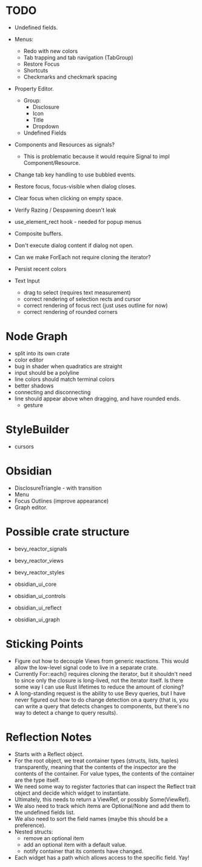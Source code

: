 # TODO

- Undefined fields.
- Menus:
  - Redo with new colors
  - Tab trapping and tab navigation (TabGroup)
  - Restore Focus
  - Shortcuts
  - Checkmarks and checkmark spacing
- Property Editor.
  - Group:
    - Disclosure
    - Icon
    - Title
    - Dropdown
  - Undefined Fields
- Components and Resources as signals?
  - This is problematic because it would require Signal<T> to impl Component/Resource.
- Change tab key handling to use bubbled events.
- Restore focus, focus-visible when dialog closes.
- Clear focus when clicking on empty space.
- Verify Razing / Despawning doesn't leak
- use_element_rect hook - needed for popup menus
- Composite buffers.
- Don't execute dialog content if dialog not open.
- Can we make ForEach not require cloning the iterator?
- Persist recent colors
- Text Input

  - drag to select (requires text measurement)
  - correct rendering of selection rects and cursor
  - correct rendering of focus rect (just uses outline for now)
  - correct rendering of rounded corners

# Node Graph

- split into its own crate
- color editor
- bug in shader when quadratics are straight
- input should be a polyline
- line colors should match terminal colors
- better shadows
- connecting and disconnecting
- line should appear above when dragging, and have rounded ends.
  - gesture

# StyleBuilder

- cursors

# Obsidian

- DisclosureTriangle - with transition
- Menu
- Focus Outlines (improve appearance)
- Graph editor.

# Possible crate structure

- bevy_reactor_signals
- bevy_reactor_views
- bevy_reactor_styles

- obsidian_ui_core
- obsidian_ui_controls
- obsidian_ui_reflect
- obsidian_ui_graph

# Sticking Points

- Figure out how to decouple Views from generic reactions. This would allow the low-level signal
  code to live in a separate crate.
- Currently For::each() requires cloning the iterator, but it shouldn't need to since only the
  closure is long-lived, not the iterator itself. Is there some way I can use Rust lifetimes to
  reduce the amount of cloning?
- A long-standing request is the ability to use Bevy queries, but I have never figured out how
  to do change detection on a query (that is, you can write a query that detects changes to
  components, but there's no way to detect a change to query results).

# Reflection Notes

- Starts with a Reflect object.
- For the root object, we treat container types (structs, lists, tuples) transparently, meaning
  that the contents of the inspector are the contents of the container. For value types,
  the contents of the container are the type itself.
- We need some way to register factories that can inspect the Reflect trait object and decide
  which widget to instantiate.
- Ultimately, this needs to return a ViewRef, or possibly Some(ViewRef).
- We also need to track which items are Optional/None and add them to the undefined fields list.
- We also need to sort the field names (maybe this should be a preference).
- Nested structs:
  - remove an optional item
  - add an optional item with a default value.
  - notify container that its contents have changed.
- Each widget has a path which allows access to the specific field. Yay!

